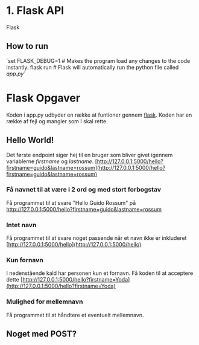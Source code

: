 # 1. Flask API
Flask


## How to run
´set FLASK_DEBUG=1 # Makes the program load any changes to the code instantly.
flask run # Flask will automatically run the python file called *app.py*´

# Flask Opgaver
Koden i app.py udbyder en række at funtioner gennem [flask](https://flask.palletsprojects.com/en/2.0.x/).
Koden har en række af fejl og mangler som I skal rette.

## Hello World!
Det første endpoint siger hej til en bruger som bliver givet igennem variablerne _firstname_ og _lastname_.
[http://127.0.0.1:5000/hello?firstname=guido&lastname=rossum](http://127.0.0.1:5000/hello?firstname=guido&lastname=rossum)

### Få navnet til at være i 2 ord og med stort forbogstav
Få programmet til at svare "Hello Guido Rossum" på http://127.0.0.1:5000/hello?firstname=guido&lastname=rossum

### Intet navn
Få programmet til at svare noget passende når et navn ikke er inkluderet [http://127.0.0.1:5000/hello](http://127.0.0.1:5000/hello)

### Kun fornavn
I nedenstående kald har personen kun et fornavn. Få koden til at acceptere dette
[http://127.0.0.1:5000/hello?firstname=Yoda](http://127.0.0.1:5000/hello?firstname=Yoda)

### Mulighed for mellemnavn
Få programmet til at håndtere et eventuelt mellemnavn.






## Noget med POST?
